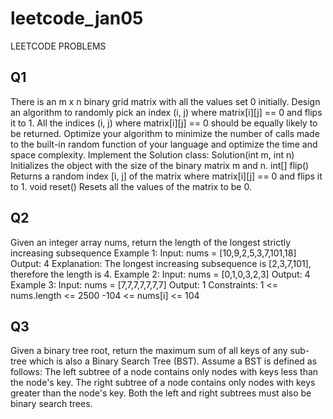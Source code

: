 # leetcode_jan05
LEETCODE PROBLEMS
## Q1
There is an m x n binary grid matrix with all the values set 0 initially. Design an algorithm to randomly pick an index (i, j) where matrix[i][j] == 0 and flips it to 1. All the indices (i, j) where matrix[i][j] == 0 should be equally likely to be returned.
Optimize your algorithm to minimize the number of calls made to the built-in random function of your language and optimize the time and space complexity.
Implement the Solution class:
Solution(int m, int n) Initializes the object with the size of the binary matrix m and n.
int[] flip() Returns a random index [i, j] of the matrix where matrix[i][j] == 0 and flips it to 1.
void reset() Resets all the values of the matrix to be 0.
## Q2
Given an integer array nums, return the length of the longest strictly increasing subsequence
Example 1:
Input: nums = [10,9,2,5,3,7,101,18]
Output: 4
Explanation: The longest increasing subsequence is [2,3,7,101], therefore the length is 4.
Example 2:
Input: nums = [0,1,0,3,2,3]
Output: 4
Example 3:
Input: nums = [7,7,7,7,7,7,7]
Output: 1
Constraints:
1 <= nums.length <= 2500
-104 <= nums[i] <= 104
## Q3
Given a binary tree root, return the maximum sum of all keys of any sub-tree which is also a Binary Search Tree (BST).
Assume a BST is defined as follows:
The left subtree of a node contains only nodes with keys less than the node's key.
The right subtree of a node contains only nodes with keys greater than the node's key.
Both the left and right subtrees must also be binary search trees.
